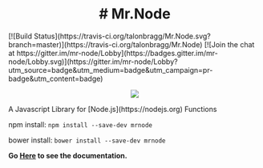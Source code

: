 <h1 align="center">
# Mr.Node
</h1>
[![Build Status](https://travis-ci.org/talonbragg/Mr.Node.svg?branch=master)](https://travis-ci.org/talonbragg/Mr.Node)
[![Join the chat at https://gitter.im/mr-node/Lobby](https://badges.gitter.im/mr-node/Lobby.svg)](https://gitter.im/mr-node/Lobby?utm_source=badge&utm_medium=badge&utm_campaign=pr-badge&utm_content=badge)
<p align = "center">
<a href="https://mrnode.tk"><img src="https://www.mrnode.tk/tophatlogo%20(2).png"></a>
</p>
A Javascript Library for [Node.js](https://nodejs.org) Functions

npm install: `npm install --save-dev mrnode`

bower install: `bower install --save-dev mrnode`

**Go [Here](https://mrnode.tk) to see the documentation.**
